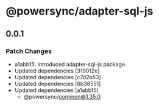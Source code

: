 # @powersync/adapter-sql-js

## 0.0.1

### Patch Changes

- a1abb15: Introduced adapter-sql-js package.
- Updated dependencies [319012e]
- Updated dependencies [c7d2b53]
- Updated dependencies [6b38551]
- Updated dependencies [a1abb15]
  - @powersync/common@1.35.0

